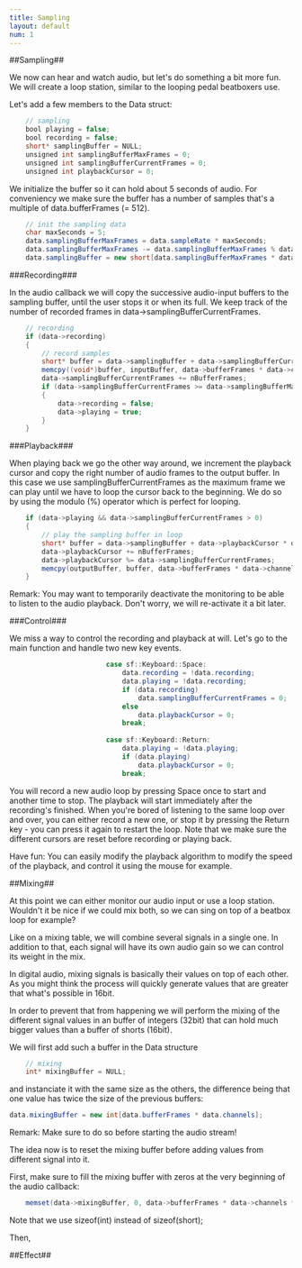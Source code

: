 ```yaml
---
title: Sampling
layout: default
num: 1
---
```


##Sampling##

We now can hear and watch audio, but let's do something a bit more fun.
We will create a loop station, similar to the looping pedal beatboxers use.

Let's add a few members to the Data struct:

```java
    // sampling
    bool playing = false;
    bool recording = false;
    short* samplingBuffer = NULL;
    unsigned int samplingBufferMaxFrames = 0;
    unsigned int samplingBufferCurrentFrames = 0;
    unsigned int playbackCursor = 0;
```

We initialize the buffer so it can hold about 5 seconds of audio.
For conveniency we make sure the buffer has a number of samples that's a multiple of data.bufferFrames (= 512).

```java
    // init the sampling data
    char maxSeconds = 5;
    data.samplingBufferMaxFrames = data.sampleRate * maxSeconds;
    data.samplingBufferMaxFrames -= data.samplingBufferMaxFrames % data.bufferFrames;
    data.samplingBuffer = new short[data.samplingBufferMaxFrames * data.channels];
```

###Recording###

In the audio callback we will copy the successive audio-input buffers to the sampling buffer, until the user stops it or when its full.
We keep track of the number of recorded frames in data->samplingBufferCurrentFrames.

```java
    // recording
    if (data->recording)
    {
        // record samples
        short* buffer = data->samplingBuffer + data->samplingBufferCurrentFrames * data->channels;
        memcpy((void*)buffer, inputBuffer, data->bufferFrames * data->channels * sizeof(short));
        data->samplingBufferCurrentFrames += nBufferFrames;
        if (data->samplingBufferCurrentFrames >= data->samplingBufferMaxFrames)
        {
            data->recording = false;
            data->playing = true;
        }
    }
```

###Playback###

When playing back we go the other way around, we increment the playback cursor and copy the right number of audio frames to the output buffer. 
In this case we use samplingBufferCurrentFrames as the maximum frame we can play until we have to loop the cursor back to the beginning.
We do so by using the modulo (%) operator which is perfect for looping.

```java
    if (data->playing && data->samplingBufferCurrentFrames > 0)
    {
        // play the sampling buffer in loop
        short* buffer = data->samplingBuffer + data->playbackCursor * data->channels;
        data->playbackCursor += nBufferFrames;
        data->playbackCursor %= data->samplingBufferCurrentFrames;
        memcpy(outputBuffer, buffer, data->bufferFrames * data->channels * sizeof(short));
    }
```

Remark: 
You may want to temporarily deactivate the monitoring to be able to listen to the audio playback.
Don't worry, we will re-activate it a bit later.

###Control###

We miss a way to control the recording and playback at will.
Let's go to the main function and handle two new key events.

```java
                        case sf::Keyboard::Space:
                            data.recording = !data.recording;
                            data.playing = !data.recording;
                            if (data.recording)
                                data.samplingBufferCurrentFrames = 0;
                            else
                                data.playbackCursor = 0;
                            break;
                            
                        case sf::Keyboard::Return:
                            data.playing = !data.playing;
                            if (data.playing)
                                data.playbackCursor = 0;
                            break;
```

You will record a new audio loop by pressing Space once to start and another time to stop.
The playback will start immediately after the recording's finished.
When you're bored of listening to the same loop over and over, you can either record a new one, or stop it by pressing the Return key - you can press it again to restart the loop.
Note that we make sure the different cursors are reset before recording or playing back. 

Have fun:
You can easily modify the playback algorithm to modify the speed of the playback, and control it using the mouse for example.

##Mixing##

At this point we can either monitor our audio input or use a loop station.
Wouldn't it be nice if we could mix both, so we can sing on top of a beatbox loop for example?

Like on a mixing table, we will combine several signals in a single one.
In addition to that, each signal will have its own audio gain so we can control its weight in the mix.

In digital audio, mixing signals is basically their values on top of each other.
As you might think the process will quickly generate values that are greater that what's possible in 16bit.

In order to prevent that from happening we will perform the mixing of the different signal values in an buffer of integers (32bit) that can hold much bigger values than a buffer of shorts (16bit).

We will first add such a buffer in the Data structure

```java
    // mixing
    int* mixingBuffer = NULL;
```

and instanciate it with the same size as the others, the difference being that one value has twice the size of the previous buffers:

```java
data.mixingBuffer = new int[data.bufferFrames * data.channels];
```

Remark:
Make sure to do so before starting the audio stream!

The idea now is to reset the mixing buffer before adding values from different signal into it.

First, make sure to fill the mixing buffer with zeros at the very beginning of the audio callback:

```java
    memset(data->mixingBuffer, 0, data->bufferFrames * data->channels * sizeof(int));
```

Note that we use sizeof(int) instead of sizeof(short);

Then,



##Effect##
